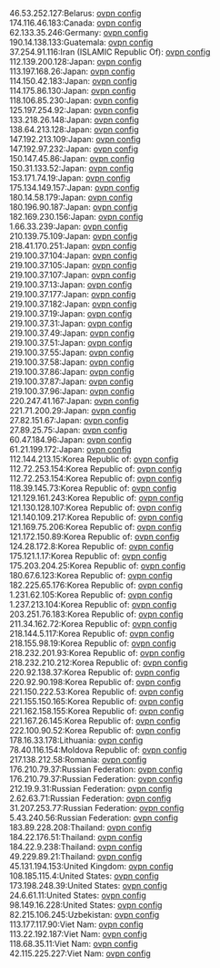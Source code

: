 46.53.252.127:Belarus: [ovpn config](vpn/46_53_252_127.ovpn)  
174.116.46.183:Canada: [ovpn config](vpn/174_116_46_183.ovpn)  
62.133.35.246:Germany: [ovpn config](vpn/62_133_35_246.ovpn)  
190.14.138.133:Guatemala: [ovpn config](vpn/190_14_138_133.ovpn)  
37.254.91.116:Iran (ISLAMIC Republic Of): [ovpn config](vpn/37_254_91_116.ovpn)  
112.139.200.128:Japan: [ovpn config](vpn/112_139_200_128.ovpn)  
113.197.168.26:Japan: [ovpn config](vpn/113_197_168_26.ovpn)  
114.150.42.183:Japan: [ovpn config](vpn/114_150_42_183.ovpn)  
114.175.86.130:Japan: [ovpn config](vpn/114_175_86_130.ovpn)  
118.106.85.230:Japan: [ovpn config](vpn/118_106_85_230.ovpn)  
125.197.254.92:Japan: [ovpn config](vpn/125_197_254_92.ovpn)  
133.218.26.148:Japan: [ovpn config](vpn/133_218_26_148.ovpn)  
138.64.213.128:Japan: [ovpn config](vpn/138_64_213_128.ovpn)  
147.192.213.109:Japan: [ovpn config](vpn/147_192_213_109.ovpn)  
147.192.97.232:Japan: [ovpn config](vpn/147_192_97_232.ovpn)  
150.147.45.86:Japan: [ovpn config](vpn/150_147_45_86.ovpn)  
150.31.133.52:Japan: [ovpn config](vpn/150_31_133_52.ovpn)  
153.171.74.19:Japan: [ovpn config](vpn/153_171_74_19.ovpn)  
175.134.149.157:Japan: [ovpn config](vpn/175_134_149_157.ovpn)  
180.14.58.179:Japan: [ovpn config](vpn/180_14_58_179.ovpn)  
180.196.90.187:Japan: [ovpn config](vpn/180_196_90_187.ovpn)  
182.169.230.156:Japan: [ovpn config](vpn/182_169_230_156.ovpn)  
1.66.33.239:Japan: [ovpn config](vpn/1_66_33_239.ovpn)  
210.139.75.109:Japan: [ovpn config](vpn/210_139_75_109.ovpn)  
218.41.170.251:Japan: [ovpn config](vpn/218_41_170_251.ovpn)  
219.100.37.104:Japan: [ovpn config](vpn/219_100_37_104.ovpn)  
219.100.37.105:Japan: [ovpn config](vpn/219_100_37_105.ovpn)  
219.100.37.107:Japan: [ovpn config](vpn/219_100_37_107.ovpn)  
219.100.37.13:Japan: [ovpn config](vpn/219_100_37_13.ovpn)  
219.100.37.177:Japan: [ovpn config](vpn/219_100_37_177.ovpn)  
219.100.37.182:Japan: [ovpn config](vpn/219_100_37_182.ovpn)  
219.100.37.19:Japan: [ovpn config](vpn/219_100_37_19.ovpn)  
219.100.37.31:Japan: [ovpn config](vpn/219_100_37_31.ovpn)  
219.100.37.49:Japan: [ovpn config](vpn/219_100_37_49.ovpn)  
219.100.37.51:Japan: [ovpn config](vpn/219_100_37_51.ovpn)  
219.100.37.55:Japan: [ovpn config](vpn/219_100_37_55.ovpn)  
219.100.37.58:Japan: [ovpn config](vpn/219_100_37_58.ovpn)  
219.100.37.86:Japan: [ovpn config](vpn/219_100_37_86.ovpn)  
219.100.37.87:Japan: [ovpn config](vpn/219_100_37_87.ovpn)  
219.100.37.96:Japan: [ovpn config](vpn/219_100_37_96.ovpn)  
220.247.41.167:Japan: [ovpn config](vpn/220_247_41_167.ovpn)  
221.71.200.29:Japan: [ovpn config](vpn/221_71_200_29.ovpn)  
27.82.151.67:Japan: [ovpn config](vpn/27_82_151_67.ovpn)  
27.89.25.75:Japan: [ovpn config](vpn/27_89_25_75.ovpn)  
60.47.184.96:Japan: [ovpn config](vpn/60_47_184_96.ovpn)  
61.21.199.172:Japan: [ovpn config](vpn/61_21_199_172.ovpn)  
112.144.213.15:Korea Republic of: [ovpn config](vpn/112_144_213_15.ovpn)  
112.72.253.154:Korea Republic of: [ovpn config](vpn/112_72_253_154.ovpn)  
112.72.253.154:Korea Republic of: [ovpn config](vpn/112_72_253_154.ovpn)  
118.39.145.73:Korea Republic of: [ovpn config](vpn/118_39_145_73.ovpn)  
121.129.161.243:Korea Republic of: [ovpn config](vpn/121_129_161_243.ovpn)  
121.130.128.107:Korea Republic of: [ovpn config](vpn/121_130_128_107.ovpn)  
121.140.109.217:Korea Republic of: [ovpn config](vpn/121_140_109_217.ovpn)  
121.169.75.206:Korea Republic of: [ovpn config](vpn/121_169_75_206.ovpn)  
121.172.150.89:Korea Republic of: [ovpn config](vpn/121_172_150_89.ovpn)  
124.28.172.8:Korea Republic of: [ovpn config](vpn/124_28_172_8.ovpn)  
175.121.1.17:Korea Republic of: [ovpn config](vpn/175_121_1_17.ovpn)  
175.203.204.25:Korea Republic of: [ovpn config](vpn/175_203_204_25.ovpn)  
180.67.6.123:Korea Republic of: [ovpn config](vpn/180_67_6_123.ovpn)  
182.225.65.176:Korea Republic of: [ovpn config](vpn/182_225_65_176.ovpn)  
1.231.62.105:Korea Republic of: [ovpn config](vpn/1_231_62_105.ovpn)  
1.237.213.104:Korea Republic of: [ovpn config](vpn/1_237_213_104.ovpn)  
203.251.76.183:Korea Republic of: [ovpn config](vpn/203_251_76_183.ovpn)  
211.34.162.72:Korea Republic of: [ovpn config](vpn/211_34_162_72.ovpn)  
218.144.5.117:Korea Republic of: [ovpn config](vpn/218_144_5_117.ovpn)  
218.155.98.19:Korea Republic of: [ovpn config](vpn/218_155_98_19.ovpn)  
218.232.201.93:Korea Republic of: [ovpn config](vpn/218_232_201_93.ovpn)  
218.232.210.212:Korea Republic of: [ovpn config](vpn/218_232_210_212.ovpn)  
220.92.138.37:Korea Republic of: [ovpn config](vpn/220_92_138_37.ovpn)  
220.92.90.198:Korea Republic of: [ovpn config](vpn/220_92_90_198.ovpn)  
221.150.222.53:Korea Republic of: [ovpn config](vpn/221_150_222_53.ovpn)  
221.155.150.165:Korea Republic of: [ovpn config](vpn/221_155_150_165.ovpn)  
221.162.158.155:Korea Republic of: [ovpn config](vpn/221_162_158_155.ovpn)  
221.167.26.145:Korea Republic of: [ovpn config](vpn/221_167_26_145.ovpn)  
222.100.90.52:Korea Republic of: [ovpn config](vpn/222_100_90_52.ovpn)  
178.16.33.178:Lithuania: [ovpn config](vpn/178_16_33_178.ovpn)  
78.40.116.154:Moldova Republic of: [ovpn config](vpn/78_40_116_154.ovpn)  
217.138.212.58:Romania: [ovpn config](vpn/217_138_212_58.ovpn)  
176.210.79.37:Russian Federation: [ovpn config](vpn/176_210_79_37.ovpn)  
176.210.79.37:Russian Federation: [ovpn config](vpn/176_210_79_37.ovpn)  
212.19.9.31:Russian Federation: [ovpn config](vpn/212_19_9_31.ovpn)  
2.62.63.71:Russian Federation: [ovpn config](vpn/2_62_63_71.ovpn)  
31.207.253.77:Russian Federation: [ovpn config](vpn/31_207_253_77.ovpn)  
5.43.240.56:Russian Federation: [ovpn config](vpn/5_43_240_56.ovpn)  
183.89.228.208:Thailand: [ovpn config](vpn/183_89_228_208.ovpn)  
184.22.176.51:Thailand: [ovpn config](vpn/184_22_176_51.ovpn)  
184.22.9.238:Thailand: [ovpn config](vpn/184_22_9_238.ovpn)  
49.229.89.21:Thailand: [ovpn config](vpn/49_229_89_21.ovpn)  
45.131.194.153:United Kingdom: [ovpn config](vpn/45_131_194_153.ovpn)  
108.185.115.4:United States: [ovpn config](vpn/108_185_115_4.ovpn)  
173.198.248.39:United States: [ovpn config](vpn/173_198_248_39.ovpn)  
24.6.61.11:United States: [ovpn config](vpn/24_6_61_11.ovpn)  
98.149.16.228:United States: [ovpn config](vpn/98_149_16_228.ovpn)  
82.215.106.245:Uzbekistan: [ovpn config](vpn/82_215_106_245.ovpn)  
113.177.117.90:Viet Nam: [ovpn config](vpn/113_177_117_90.ovpn)  
113.22.192.187:Viet Nam: [ovpn config](vpn/113_22_192_187.ovpn)  
118.68.35.11:Viet Nam: [ovpn config](vpn/118_68_35_11.ovpn)  
42.115.225.227:Viet Nam: [ovpn config](vpn/42_115_225_227.ovpn)  
